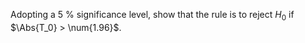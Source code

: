 Adopting a $\qty{5}{\percent}$ significance level, show that the rule is to reject $H_0$
if $\Abs{T_0} > \num{1.96}$.
